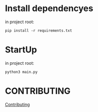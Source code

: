 # Install dependencyes
in project root:
```
pip install -r requirements.txt
```

# StartUp
in project root:
```
python3 main.py
```

# CONTRIBUTING
[Contributing](CONTRIBUTING.md)
